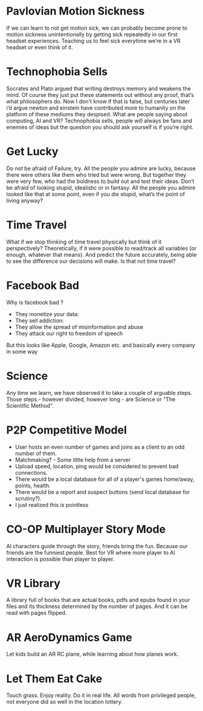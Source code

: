 # Pavlovian Motion Sickness
If we can learn to not get motion sick, we can probably become prone to motion sickness unintentionally by getting sick repeatedly in our first headset experiences. Teaching us to feel sick everytime we’re in a VR headset or even think of it.

# Technophobia Sells
Socrates and Plato argued that writing destroys memory and weakens the mind. Of course they just put these statements out without any proof, that’s what philosophers do. Now I don't know if that is false, but centuries later i’d argue newton and einstein have contributed more to humanity on the platform of these mediums they despised. What are people saying about computing, AI and VR? Technophobia sells, people will always be fans and enemies of ideas but the question you should ask yourself is if you’re right.

# Get Lucky
Do not be afraid of Failure, try. All the people you admire are lucky, because there were others like them who tried but were wrong. But together they were very few, who had the boldness to build out and test their ideas. Don’t be afraid of looking stupid, idealistic or in fantasy. All the people you admire looked like that at some point, even if you die stupid, what’s the point of living anyway?

# Time Travel
What if we stop thinking of time travel physically but think of it perspectively?
Theoretically, if it were possible to read/track all variables (or enough, whatever that means). And predict the future accurately, being able to see the difference our decisions will make. Is that not time travel?

# Facebook Bad
Why is facebook bad ?
- They monetize your data:
- They sell addiction:
- They allow the spread of misinformation and abuse
- They attack our right to freedom of speech

But this looks like Apple, Google, Amazon etc. and basically every company in some way

# Science
Any time we learn, we have observed it to take a couple of arguable steps. Those steps - however divided, however long - are Science or "The Scientific Method".

# P2P Competitive Model
- User hosts an even number of games and joins as a client to an odd number of them.
- Matchmaking? - Some little help from a server
- Upload speed, location, ping would be considered to prevent bad connections.
- There would be a local database for all of a player's games home/away, points, health.
- There would be a report and suspect buttons (send local database for scrutiny?).
- I just realized this is pointless

# CO-OP Multiplayer Story Mode
AI characters guide through the story, friends bring the fun.
Because our friends are the funniest people. Best for VR where more player to AI 
interaction is possible than player to player.

# VR Library
A library full of books that are actual books, pdfs and epubs found in your files 
and its thickness determined by the number of pages.
And it can be read with pages flipped.

# AR AeroDynamics Game
Let kids build an AR RC plane, while learning about how planes work.

# Let Them Eat Cake
Touch grass.
Enjoy reality.
Do it in real life.
All words from privileged people, not everyone did so well in the location lottery.
